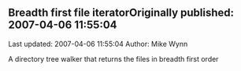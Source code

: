 ## Breadth first file iteratorOriginally published: 2007-04-06 11:55:04 
Last updated: 2007-04-06 11:55:04 
Author: Mike Wynn 
 
A directory tree walker that returns the files in breadth first order